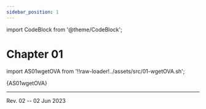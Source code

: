 ```yaml
---
sidebar_position: 1
---
```

import CodeBlock from '@theme/CodeBlock';

# Chapter 01

import AS01wgetOVA from '!!raw-loader!../assets/src/01-wgetOVA.sh';

<CodeBlock language="bash">{AS01wgetOVA}</CodeBlock>

<hr />

Rev. 02 -- 02 Jun 2023

<!--
REV02: Fri 02 Jun 2023 05:00
REV01: Sun 28 May 2023 11:00
START: Wed 24 May 2023 20:00
-->

